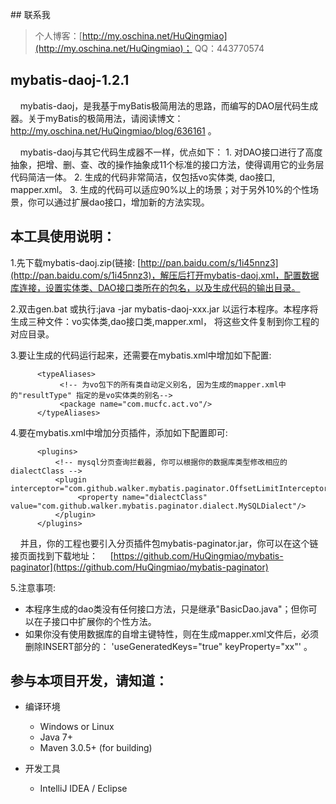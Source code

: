 ﻿﻿## 联系我
> 个人博客：[http://my.oschina.net/HuQingmiao](http://my.oschina.net/HuQingmiao)；
> QQ：443770574


## mybatis-daoj-1.2.1
&nbsp;&nbsp;&nbsp;&nbsp;mybatis-daoj，是我基于myBatis极简用法的思路，而编写的DAO层代码生成器。关于myBatis的极简用法，请阅读博文：http://my.oschina.net/HuQingmiao/blog/636161 。

<p/>
&nbsp;&nbsp;&nbsp;&nbsp;mybatis-daoj与其它代码生成器不一样，优点如下：
1. 对DAO接口进行了高度抽象，把增、删、查、改的操作抽象成11个标准的接口方法，使得调用它的业务层代码简洁一体。
2. 生成的代码非常简洁，仅包括vo实体类, dao接口, mapper.xml。
3. 生成的代码可以适应90%以上的场景；对于另外10%的个性场景，你可以通过扩展dao接口，增加新的方法实现。


## 本工具使用说明：
1.先下载mybatis-daoj.zip(链接: [http://pan.baidu.com/s/1i45nnz3](http://pan.baidu.com/s/1i45nnz3)，解压后打开mybatis-daoj.xml，配置数据库连接，设置实体类、DAO接口类所在的包名，以及生成代码的输出目录。

2.双击gen.bat 或执行:java -jar mybatis-daoj-xxx.jar 以运行本程序。本程序将生成三种文件：vo实体类,dao接口类,mapper.xml，
      将这些文件复制到你工程的对应目录。

3.要让生成的代码运行起来，还需要在mybatis.xml中增加如下配置:
``` 
      <typeAliases>
           <!-- 为vo包下的所有类自动定义别名, 因为生成的mapper.xml中的"resultType" 指定的是vo实体类的别名-->
           <package name="com.mucfc.act.vo"/>
      </typeAliases>
``` 

4.要在mybatis.xml中增加分页插件，添加如下配置即可:
``` 
      <plugins>
          <!-- mysql分页查询拦截器, 你可以根据你的数据库类型修改相应的dialectClass -->
          <plugin interceptor="com.github.walker.mybatis.paginator.OffsetLimitInterceptor">
               <property name="dialectClass" value="com.github.walker.mybatis.paginator.dialect.MySQLDialect"/>
          </plugin>
      </plugins>
``` 
&nbsp;&nbsp;&nbsp;&nbsp;并且，你的工程也要引入分页插件包mybatis-paginator.jar，你可以在这个链接页面找到下载地址：
&nbsp;&nbsp;&nbsp;&nbsp;[https://github.com/HuQingmiao/mybatis-paginator](https://github.com/HuQingmiao/mybatis-paginator)

5.注意事项:
* 本程序生成的dao类没有任何接口方法，只是继承"BasicDao.java"；但你可以在子接口中扩展你的个性方法。
* 如果你没有使用数据库的自增主键特性，则在生成mapper.xml文件后，必须删除INSERT部分的：
                                                              'useGeneratedKeys="true" keyProperty="xx"' 。


## 参与本项目开发，请知道：
* 编译环境
     * Windows or Linux
     * Java 7+
     * Maven 3.0.5+ (for building)

* 开发工具
     * IntelliJ IDEA / Eclipse

